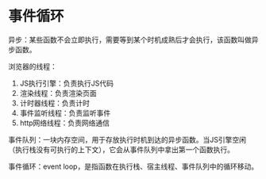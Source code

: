 # 事件循环

异步：某些函数不会立即执行，需要等到某个时机成熟后才会执行，该函数叫做异步函数。

浏览器的线程：

1. JS执行引擎：负责执行JS代码
2. 渲染线程：负责渲染页面
3. 计时器线程：负责计时
4. 事件监听线程：负责监听事件
5. http网络线程：负责网络通信

事件队列：一块内存空间，用于存放执行时机到达的异步函数。当JS引擎空闲（执行栈没有可执行的上下文），它会从事件队列中拿出第一个函数执行。

事件循环：event loop，是指函数在执行栈、宿主线程、事件队列中的循环移动。
